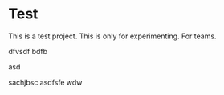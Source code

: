 
# Test
This is a test project. This is only for experimenting.
For teams.


dfvsdf bdfb

asd

sachjbsc
asdfsfe
wdw
